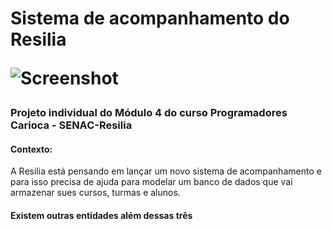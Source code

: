 <h1> Sistema de acompanhamento do Resilia

![Screenshot]( imgSIR.png )

### Projeto individual do Módulo 4 do curso Programadores Carioca - SENAC-Resilia

#### Contexto:
A Resilia está pensando em lançar um novo sistema de acompanhamento e para isso precisa de ajuda para modelar um banco de dados que vai armazenar sues cursos, turmas e alunos.

#### Existem outras entidades além dessas três
